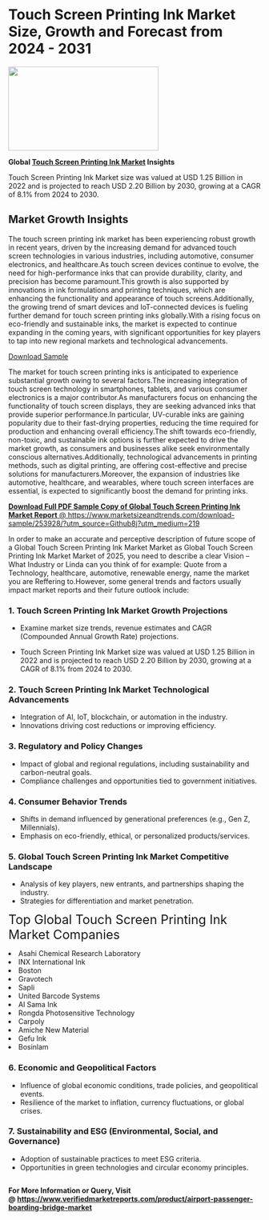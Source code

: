 <H1>Touch Screen Printing Ink Market Size, Growth and Forecast from 2024 - 2031</H1><img class="aligncenter size-medium wp-image-584254" src="https://thirdeyenews.in/wp-content/uploads/2024/09/Global-Market-Research-300x168.jpeg" alt="" width="300" height="168" /><p><strong>Global&nbsp;<a href="https://www.marketsizeandtrends.com/download-sample/253928/?utm_source=Github8j?utm_medium=219">Touch Screen Printing Ink Market</a> Insights</strong></p><p>Touch Screen Printing Ink Market size was valued at USD 1.25 Billion in 2022 and is projected to reach USD 2.20 Billion by 2030, growing at a CAGR of 8.1% from 2024 to 2030.</p><p><h2>Market Growth Insights</h2> <p>The touch screen printing ink market has been experiencing robust growth in recent years, driven by the increasing demand for advanced touch screen technologies in various industries, including automotive, consumer electronics, and healthcare.As touch screen devices continue to evolve, the need for high-performance inks that can provide durability, clarity, and precision has become paramount.This growth is also supported by innovations in ink formulations and printing techniques, which are enhancing the functionality and appearance of touch screens.Additionally, the growing trend of smart devices and IoT-connected devices is fueling further demand for touch screen printing inks globally.With a rising focus on eco-friendly and sustainable inks, the market is expected to continue expanding in the coming years, with significant opportunities for key players to tap into new regional markets and technological advancements.</p> <p><a href="#">Download Sample</a></p> <p>The market for touch screen printing inks is anticipated to experience substantial growth owing to several factors.The increasing integration of touch screen technology in smartphones, tablets, and various consumer electronics is a major contributor.As manufacturers focus on enhancing the functionality of touch screen displays, they are seeking advanced inks that provide superior performance.In particular, UV-curable inks are gaining popularity due to their fast-drying properties, reducing the time required for production and enhancing overall efficiency.The shift towards eco-friendly, non-toxic, and sustainable ink options is further expected to drive the market growth, as consumers and businesses alike seek environmentally conscious alternatives.Additionally, technological advancements in printing methods, such as digital printing, are offering cost-effective and precise solutions for manufacturers.Moreover, the expansion of industries like automotive, healthcare, and wearables, where touch screen interfaces are essential, is expected to significantly boost the demand for printing inks.<p><a href="#"></p><p><span class=""><strong>Download Full PDF Sample Copy of Global Touch Screen Printing Ink Market Report</strong> @ <a href="https://www.marketsizeandtrends.com/download-sample/253928/?utm_source=Github8j?utm_medium=219" target="_blank">https://www.marketsizeandtrends.com/download-sample/253928/?utm_source=Github8j?utm_medium=219</a></span></p><p>In order to make an accurate and perceptive description of future scope of a Global&nbsp;Touch Screen Printing Ink Market Market as Global&nbsp;Touch Screen Printing Ink Market Market of 2025, you need to describe a clear Vision &ndash; What Industry or Linda can you think of for example: Quote from a Technology, healthcare, automotive, renewable energy, name the market you are Reffering to.However, some general trends and factors usually impact market reports and their future outlook include:</p><h3>1.&nbsp;<strong>Touch Screen Printing Ink Market Growth Projections</strong></h3><ul><li>Examine market size trends, revenue estimates and CAGR (Compounded Annual Growth Rate) projections.</li><li><p>Touch Screen Printing Ink Market size was valued at USD 1.25 Billion in 2022 and is projected to reach USD 2.20 Billion by 2030, growing at a CAGR of 8.1% from 2024 to 2030.</p></li></ul><h3>2.&nbsp;<strong>Touch Screen Printing Ink Market Technological Advancements</strong></h3><ul><li>Integration of AI, IoT, blockchain, or automation in the industry.</li><li>Innovations driving cost reductions or improving efficiency.</li></ul><h3>3.&nbsp;<strong>Regulatory and Policy Changes</strong></h3><ul><li>Impact of global and regional regulations, including sustainability and carbon-neutral goals.</li><li>Compliance challenges and opportunities tied to government initiatives.</li></ul><h3>4.&nbsp;<strong>Consumer Behavior Trends</strong></h3><ul><li>Shifts in demand influenced by generational preferences (e.g., Gen Z, Millennials).</li><li>Emphasis on eco-friendly, ethical, or personalized products/services.</li></ul><h3>5.&nbsp;<strong>Global Touch Screen Printing Ink Market Competitive Landscape</strong></h3><ul><li>Analysis of key players, new entrants, and partnerships shaping the industry.</li><li>Strategies for differentiation and market penetration.</li></ul><p data-pm-slice="1 1 []"><span style="color: inherit; font-family: inherit; font-size: 25px;">Top Global Touch Screen Printing Ink Market Companies</span></p><div class="" data-test-id=""><p><li>Asahi Chemical Research Laboratory</li><li> INX International Ink</li><li> Boston</li><li> Gravotech</li><li> Sapli</li><li> United Barcode Systems</li><li> Al Sama Ink</li><li> Rongda Photosensitive Technology</li><li> Carpoly</li><li> Amiche New Material</li><li> Gefu Ink</li><li> Bosinlam</li></p></div><h3>6.&nbsp;<strong>Economic and Geopolitical Factors</strong></h3><ul><li>Influence of global economic conditions, trade policies, and geopolitical events.</li><li>Resilience of the market to inflation, currency fluctuations, or global crises.</li></ul><h3>7.&nbsp;<strong>Sustainability and ESG (Environmental, Social, and Governance)</strong></h3><ul><li>Adoption of sustainable practices to meet ESG criteria.</li><li>Opportunities in green technologies and circular economy principles.</li></ul><h2><strong style="font-size: 14px;">For More Information or Query, Visit @&nbsp;</strong><a style="background-color: #ffffff; font-size: 14px;" href="https://www.marketsizeandtrends.com/report/touch-screen-printing-ink-market/" target="_blank">https://www.verifiedmarketreports.com/product/airport-passenger-boarding-bridge-market</a></h2>